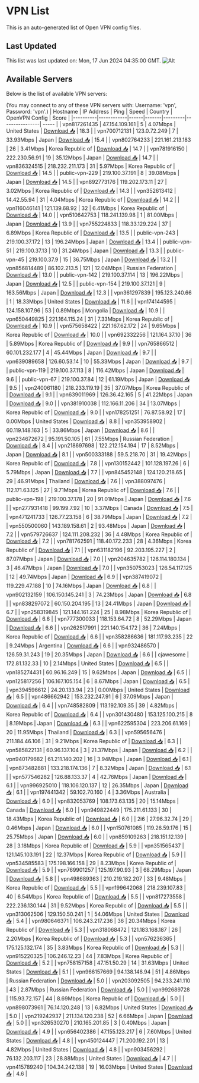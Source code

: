# VPN List

This is an auto-generated list of Open VPN config files.

## Last Updated

This list was last updated on: Mon, 17 Jun 2024 04:35:00 GMT.
![Alt](https://repobeats.axiom.co/api/embed/186b98318ef1479477931607c1ad7d823f12451f.svg "Repobeats analytics image")

## Available Servers

Below is the list of available VPN servers:

(You may connect to any of these VPN servers with: Username: 'vpn', Password: 'vpn'.)
| Hostname | IP Address | Ping | Speed | Country | OpenVPN Config | Score |
|----------|------------|------|-------|---------|----------------| ----- |
| vpn817261435 | 47.154.109.161 | 5 | 4.07Mbps | United States | [Download 📥](./configs/server_0_US.ovpn) | 18.3 |
| vpn700712131 | 123.0.72.249 | 7 | 33.93Mbps | Japan | [Download 📥](./configs/server_1_JP.ovpn) | 15.4 |
| vpn802764233 | 221.161.213.183 | 26 | 3.41Mbps | Korea Republic of | [Download 📥](./configs/server_2_KR.ovpn) | 14.7 |
| vpn781916150 | 222.230.56.91 | 19 | 35.12Mbps | Japan | [Download 📥](./configs/server_3_JP.ovpn) | 14.7 |
| vpn836324515 | 218.232.211.173 | 31 | 5.97Mbps | Korea Republic of | [Download 📥](./configs/server_4_KR.ovpn) | 14.5 |
| public-vpn-229 | 219.100.37.191 | 8 | 39.08Mbps | Japan | [Download 📥](./configs/server_5_JP.ovpn) | 14.5 |
| vpn892773176 | 119.202.173.11 | 27 | 3.02Mbps | Korea Republic of | [Download 📥](./configs/server_6_KR.ovpn) | 14.3 |
| vpn352613412 | 14.42.55.94 | 31 | 4.04Mbps | Korea Republic of | [Download 📥](./configs/server_7_KR.ovpn) | 14.2 |
| vpn116046141 | 121.139.68.92 | 32 | 6.41Mbps | Korea Republic of | [Download 📥](./configs/server_8_KR.ovpn) | 14.0 |
| vpn510642753 | 118.241.139.98 | 1 | 81.00Mbps | Japan | [Download 📥](./configs/server_9_JP.ovpn) | 13.9 |
| vpn755224833 | 118.33.129.224 | 37 | 6.89Mbps | Korea Republic of | [Download 📥](./configs/server_10_KR.ovpn) | 13.5 |
| public-vpn-243 | 219.100.37.172 | 13 | 196.24Mbps | Japan | [Download 📥](./configs/server_11_JP.ovpn) | 13.4 |
| public-vpn-51 | 219.100.37.13 | 10 | 31.24Mbps | Japan | [Download 📥](./configs/server_12_JP.ovpn) | 13.3 |
| public-vpn-45 | 219.100.37.9 | 15 | 36.75Mbps | Japan | [Download 📥](./configs/server_13_JP.ovpn) | 13.2 |
| vpn856814489 | 86.102.213.5 | 121 | 12.04Mbps | Russian Federation | [Download 📥](./configs/server_14_RU.ovpn) | 13.0 |
| public-vpn-142 | 219.100.37.114 | 13 | 196.22Mbps | Japan | [Download 📥](./configs/server_15_JP.ovpn) | 12.5 |
| public-vpn-154 | 219.100.37.121 | 9 | 163.56Mbps | Japan | [Download 📥](./configs/server_16_JP.ovpn) | 12.3 |
| vpn361297839 | 195.123.240.66 | 1 | 18.33Mbps | United States | [Download 📥](./configs/server_17_US.ovpn) | 11.6 |
| vpn174144595 | 124.158.107.96 | 53 | 0.89Mbps | Mongolia | [Download 📥](./configs/server_18_MN.ovpn) | 10.9 |
| vpn650449825 | 221.164.115.24 | 31 | 7.33Mbps | Korea Republic of | [Download 📥](./configs/server_19_KR.ovpn) | 10.9 |
| vpn575658422 | 221.167.62.172 | 24 | 9.65Mbps | Korea Republic of | [Download 📥](./configs/server_20_KR.ovpn) | 10.0 |
| vpn692332256 | 121.164.37.10 | 36 | 5.89Mbps | Korea Republic of | [Download 📥](./configs/server_21_KR.ovpn) | 9.9 |
| vpn765866512 | 60.101.232.177 | 4 | 45.44Mbps | Japan | [Download 📥](./configs/server_22_JP.ovpn) | 9.7 |
| vpn639089658 | 126.60.53.14 | 10 | 55.33Mbps | Japan | [Download 📥](./configs/server_23_JP.ovpn) | 9.7 |
| public-vpn-119 | 219.100.37.113 | 8 | 116.42Mbps | Japan | [Download 📥](./configs/server_24_JP.ovpn) | 9.6 |
| public-vpn-67 | 219.100.37.84 | 12 | 61.19Mbps | Japan | [Download 📥](./configs/server_25_JP.ovpn) | 9.5 |
| vpn240061180 | 218.233.119.19 | 35 | 37.07Mbps | Korea Republic of | [Download 📥](./configs/server_26_KR.ovpn) | 9.1 |
| vpn639011969 | 126.36.42.165 | 5 | 41.22Mbps | Japan | [Download 📥](./configs/server_27_JP.ovpn) | 9.0 |
| vpn381910038 | 112.166.11.206 | 34 | 13.07Mbps | Korea Republic of | [Download 📥](./configs/server_28_KR.ovpn) | 9.0 |
| vpn178251251 | 76.87.58.92 | 17 | 0.00Mbps | United States | [Download 📥](./configs/server_29_US.ovpn) | 8.8 |
| vpn353958902 | 60.119.148.163 | 5 | 33.86Mbps | Japan | [Download 📥](./configs/server_30_JP.ovpn) | 8.6 |
| vpn234672672 | 95.191.50.105 | 61 | 7.55Mbps | Russian Federation | [Download 📥](./configs/server_31_RU.ovpn) | 8.4 |
| vpn218697698 | 122.212.154.194 | 17 | 8.52Mbps | Japan | [Download 📥](./configs/server_32_JP.ovpn) | 8.1 |
| vpn500333188 | 59.5.218.70 | 31 | 19.42Mbps | Korea Republic of | [Download 📥](./configs/server_33_KR.ovpn) | 7.8 |
| vpn130152442 | 101.128.197.26 | 6 | 5.79Mbps | Japan | [Download 📥](./configs/server_34_JP.ovpn) | 7.7 |
| vpn845452148 | 124.120.218.65 | 29 | 46.91Mbps | Thailand | [Download 📥](./configs/server_35_TH.ovpn) | 7.6 |
| vpn388097476 | 112.171.63.125 | 27 | 9.71Mbps | Korea Republic of | [Download 📥](./configs/server_36_KR.ovpn) | 7.6 |
| public-vpn-198 | 219.100.37.178 | 20 | 91.01Mbps | Japan | [Download 📥](./configs/server_37_JP.ovpn) | 7.6 |
| vpn277931418 | 99.199.7.92 | 10 | 3.37Mbps | Canada | [Download 📥](./configs/server_38_CA.ovpn) | 7.5 |
| vpn471241733 | 126.77.23.158 | 6 | 38.79Mbps | Japan | [Download 📥](./configs/server_39_JP.ovpn) | 7.2 |
| vpn550500060 | 143.189.158.61 | 2 | 93.48Mbps | Japan | [Download 📥](./configs/server_40_JP.ovpn) | 7.2 |
| vpn579726637 | 124.111.208.232 | 36 | 4.48Mbps | Korea Republic of | [Download 📥](./configs/server_41_KR.ovpn) | 7.2 |
| vpn781762591 | 118.40.172.233 | 28 | 4.36Mbps | Korea Republic of | [Download 📥](./configs/server_42_KR.ovpn) | 7.1 |
| vpn631182196 | 92.203.195.227 | 2 | 87.07Mbps | Japan | [Download 📥](./configs/server_43_JP.ovpn) | 7.0 |
| vpn204635782 | 126.114.180.134 | 3 | 46.47Mbps | Japan | [Download 📥](./configs/server_44_JP.ovpn) | 7.0 |
| vpn350753023 | 126.54.117.125 | 12 | 49.74Mbps | Japan | [Download 📥](./configs/server_45_JP.ovpn) | 6.9 |
| vpn387419072 | 119.229.47.188 | 10 | 74.16Mbps | Japan | [Download 📥](./configs/server_46_JP.ovpn) | 6.8 |
| vpn902132159 | 106.150.145.241 | 3 | 74.23Mbps | Japan | [Download 📥](./configs/server_47_JP.ovpn) | 6.8 |
| vpn838297072 | 60.150.204.195 | 13 | 24.41Mbps | Japan | [Download 📥](./configs/server_48_JP.ovpn) | 6.7 |
| vpn258319845 | 121.144.161.224 | 25 | 8.98Mbps | Korea Republic of | [Download 📥](./configs/server_49_KR.ovpn) | 6.6 |
| vpn777300033 | 118.153.64.72 | 8 | 52.29Mbps | Japan | [Download 📥](./configs/server_50_JP.ovpn) | 6.6 |
| vpn262517991 | 221.140.154.172 | 36 | 7.24Mbps | Korea Republic of | [Download 📥](./configs/server_51_KR.ovpn) | 6.6 |
| vpn358286636 | 181.117.93.235 | 22 | 9.24Mbps | Argentina | [Download 📥](./configs/server_52_AR.ovpn) | 6.6 |
| vpn932486570 | 126.59.31.243 | 19 | 20.35Mbps | Japan | [Download 📥](./configs/server_53_JP.ovpn) | 6.6 |
| cjawesome | 172.81.132.33 | 10 | 2.14Mbps | United States | [Download 📥](./configs/server_54_US.ovpn) | 6.5 |
| vpn185274431 | 60.96.16.249 | 15 | 9.62Mbps | Japan | [Download 📥](./configs/server_55_JP.ovpn) | 6.5 |
| vpn125817256 | 106.167.105.154 | 6 | 8.67Mbps | Japan | [Download 📥](./configs/server_56_JP.ovpn) | 6.5 |
| vpn394596612 | 24.20.133.94 | 23 | 0.00Mbps | United States | [Download 📥](./configs/server_57_US.ovpn) | 6.5 |
| vpn486662942 | 153.232.247.91 | 6 | 37.09Mbps | Japan | [Download 📥](./configs/server_58_JP.ovpn) | 6.4 |
| vpn748582809 | 113.192.109.35 | 39 | 4.82Mbps | Korea Republic of | [Download 📥](./configs/server_59_KR.ovpn) | 6.4 |
| vpn301430480 | 153.125.100.215 | 8 | 8.19Mbps | Japan | [Download 📥](./configs/server_60_JP.ovpn) | 6.3 |
| vpn622595304 | 223.206.61.169 | 20 | 11.95Mbps | Thailand | [Download 📥](./configs/server_61_TH.ovpn) | 6.3 |
| vpn595656476 | 211.184.46.106 | 31 | 9.21Mbps | Korea Republic of | [Download 📥](./configs/server_62_KR.ovpn) | 6.3 |
| vpn585822131 | 60.96.137.104 | 3 | 21.37Mbps | Japan | [Download 📥](./configs/server_63_JP.ovpn) | 6.2 |
| vpn940179682 | 61.211.140.202 | 16 | 3.94Mbps | Japan | [Download 📥](./configs/server_64_JP.ovpn) | 6.1 |
| vpn873482881 | 133.218.174.136 | 7 | 8.32Mbps | Japan | [Download 📥](./configs/server_65_JP.ovpn) | 6.1 |
| vpn577546282 | 126.88.133.37 | 4 | 42.76Mbps | Japan | [Download 📥](./configs/server_66_JP.ovpn) | 6.1 |
| vpn996925010 | 118.106.120.137 | 12 | 26.35Mbps | Japan | [Download 📥](./configs/server_67_JP.ovpn) | 6.1 |
| vpn197441342 | 59.102.70.160 | 4 | 3.36Mbps | Australia | [Download 📥](./configs/server_68_AU.ovpn) | 6.0 |
| vpn832053769 | 108.173.63.135 | 20 | 15.14Mbps | Canada | [Download 📥](./configs/server_69_CA.ovpn) | 6.0 |
| vpn949822449 | 175.211.61.133 | 30 | 18.43Mbps | Korea Republic of | [Download 📥](./configs/server_70_KR.ovpn) | 6.0 |
| 2i6 | 27.96.32.74 | 29 | 0.46Mbps | Japan | [Download 📥](./configs/server_71_JP.ovpn) | 6.0 |
| vpn150761085 | 119.26.59.176 | 15 | 25.75Mbps | Japan | [Download 📥](./configs/server_72_JP.ovpn) | 6.0 |
| vpn859109263 | 218.151.12.139 | 28 | 3.18Mbps | Korea Republic of | [Download 📥](./configs/server_73_KR.ovpn) | 5.9 |
| vpn351565437 | 121.145.103.191 | 22 | 12.37Mbps | Korea Republic of | [Download 📥](./configs/server_74_KR.ovpn) | 5.9 |
| vpn534585583 | 175.198.166.158 | 29 | 8.23Mbps | Korea Republic of | [Download 📥](./configs/server_75_KR.ovpn) | 5.9 |
| vpn769901257 | 125.197.90.93 | 3 | 68.29Mbps | Japan | [Download 📥](./configs/server_76_JP.ovpn) | 5.8 |
| vpn498689363 | 210.219.182.207 | 33 | 9.48Mbps | Korea Republic of | [Download 📥](./configs/server_77_KR.ovpn) | 5.5 |
| vpn199642068 | 218.239.107.83 | 40 | 6.54Mbps | Korea Republic of | [Download 📥](./configs/server_78_KR.ovpn) | 5.5 |
| vpn817273558 | 222.236.130.144 | 31 | 9.52Mbps | Korea Republic of | [Download 📥](./configs/server_79_KR.ovpn) | 5.5 |
| vpn313062506 | 129.150.50.241 | 1 | 54.06Mbps | United States | [Download 📥](./configs/server_80_US.ovpn) | 5.4 |
| vpn980646371 | 106.243.217.236 | 36 | 20.34Mbps | Korea Republic of | [Download 📥](./configs/server_81_KR.ovpn) | 5.3 |
| vpn318068472 | 121.183.168.187 | 26 | 2.20Mbps | Korea Republic of | [Download 📥](./configs/server_82_KR.ovpn) | 5.3 |
| vpn576236365 | 175.125.132.174 | 35 | 3.83Mbps | Korea Republic of | [Download 📥](./configs/server_83_KR.ovpn) | 5.3 |
| vpn915220325 | 106.246.12.23 | 44 | 7.83Mbps | Korea Republic of | [Download 📥](./configs/server_84_KR.ovpn) | 5.2 |
| vpn758157158 | 47.151.50.29 | 14 | 31.63Mbps | United States | [Download 📥](./configs/server_85_US.ovpn) | 5.1 |
| vpn966157669 | 94.138.146.94 | 51 | 4.86Mbps | Russian Federation | [Download 📥](./configs/server_86_RU.ovpn) | 5.0 |
| vpn203092505 | 94.233.241.110 | 43 | 2.87Mbps | Russian Federation | [Download 📥](./configs/server_87_RU.ovpn) | 5.0 |
| vpn992689728 | 115.93.72.157 | 44 | 8.69Mbps | Korea Republic of | [Download 📥](./configs/server_88_KR.ovpn) | 5.0 |
| vpn898073961 | 76.14.120.248 | 13 | 6.82Mbps | United States | [Download 📥](./configs/server_89_US.ovpn) | 5.0 |
| vpn219242937 | 211.134.120.238 | 52 | 6.66Mbps | Japan | [Download 📥](./configs/server_90_JP.ovpn) | 5.0 |
| vpn326530270 | 210.165.201.85 | 3 | 0.40Mbps | Japan | [Download 📥](./configs/server_91_JP.ovpn) | 4.9 |
| vpn656402386 | 47.155.123.217 | 6 | 7.60Mbps | United States | [Download 📥](./configs/server_92_US.ovpn) | 4.8 |
| vpn450124447 | 71.200.192.201 | 13 | 4.82Mbps | United States | [Download 📥](./configs/server_93_US.ovpn) | 4.8 |
| vpn903456292 | 76.132.203.117 | 23 | 28.88Mbps | United States | [Download 📥](./configs/server_94_US.ovpn) | 4.7 |
| vpn415789240 | 104.34.242.138 | 19 | 16.03Mbps | United States | [Download 📥](./configs/server_95_US.ovpn) | 4.6 |
